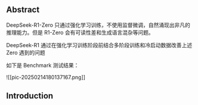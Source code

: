 ## Abstract  
DeepSeek-R1-Zero 只通过强化学习训练，不使用监督微调，自然涌现出非凡的推理能力。但是 R1-Zero 会有可读性差和生成语言混杂等问题。

DeepSeek-R1 通过在强化学习训练阶段前结合多阶段训练和冷启动数据改善上述 Zero 遇到的问题

如下是 Benchmark 测试结果：

![[pic-20250214180137167.png]]

## Introduction

  
